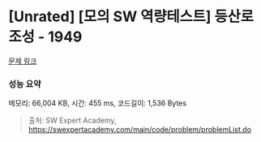 # [Unrated] [모의 SW 역량테스트] 등산로 조성 - 1949 

[문제 링크](https://swexpertacademy.com/main/code/problem/problemDetail.do?contestProbId=AV5PoOKKAPIDFAUq) 

### 성능 요약

메모리: 66,004 KB, 시간: 455 ms, 코드길이: 1,536 Bytes



> 출처: SW Expert Academy, https://swexpertacademy.com/main/code/problem/problemList.do